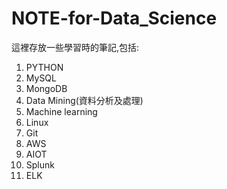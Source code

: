 # NOTE-for-Data_Science
這裡存放一些學習時的筆記,包括:

1. PYTHON
2. MySQL
3. MongoDB
4. Data Mining(資料分析及處理)
5. Machine learning
6. Linux
7. Git
8. AWS
9. AIOT
10. Splunk
11. ELK
